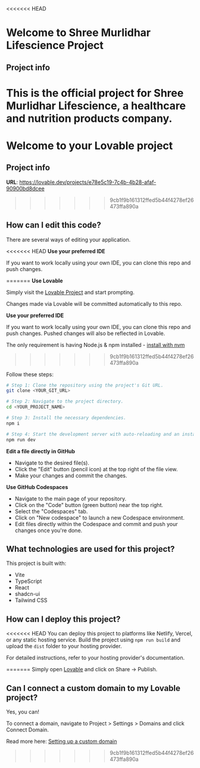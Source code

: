 <<<<<<< HEAD
# Welcome to Shree Murlidhar Lifescience Project

## Project info

This is the official project for Shree Murlidhar Lifescience, a healthcare and nutrition products company.
=======
# Welcome to your Lovable project

## Project info

**URL**: https://lovable.dev/projects/e78e5c19-7c4b-4b28-afaf-90900bd8dcee
>>>>>>> 9cb1f9b161312ffed5b44f4278ef26473ffa890a

## How can I edit this code?

There are several ways of editing your application.

<<<<<<< HEAD
**Use your preferred IDE**

If you want to work locally using your own IDE, you can clone this repo and push changes.

=======
**Use Lovable**

Simply visit the [Lovable Project](https://lovable.dev/projects/e78e5c19-7c4b-4b28-afaf-90900bd8dcee) and start prompting.

Changes made via Lovable will be committed automatically to this repo.

**Use your preferred IDE**

If you want to work locally using your own IDE, you can clone this repo and push changes. Pushed changes will also be reflected in Lovable.

The only requirement is having Node.js & npm installed - [install with nvm](https://github.com/nvm-sh/nvm#installing-and-updating)
>>>>>>> 9cb1f9b161312ffed5b44f4278ef26473ffa890a

Follow these steps:

```sh
# Step 1: Clone the repository using the project's Git URL.
git clone <YOUR_GIT_URL>

# Step 2: Navigate to the project directory.
cd <YOUR_PROJECT_NAME>

# Step 3: Install the necessary dependencies.
npm i

# Step 4: Start the development server with auto-reloading and an instant preview.
npm run dev
```

**Edit a file directly in GitHub**

- Navigate to the desired file(s).
- Click the "Edit" button (pencil icon) at the top right of the file view.
- Make your changes and commit the changes.

**Use GitHub Codespaces**

- Navigate to the main page of your repository.
- Click on the "Code" button (green button) near the top right.
- Select the "Codespaces" tab.
- Click on "New codespace" to launch a new Codespace environment.
- Edit files directly within the Codespace and commit and push your changes once you're done.

## What technologies are used for this project?

This project is built with:

- Vite
- TypeScript
- React
- shadcn-ui
- Tailwind CSS

## How can I deploy this project?

<<<<<<< HEAD
You can deploy this project to platforms like Netlify, Vercel, or any static hosting service. Build the project using `npm run build` and upload the `dist` folder to your hosting provider.

For detailed instructions, refer to your hosting provider's documentation.

=======
Simply open [Lovable](https://lovable.dev/projects/e78e5c19-7c4b-4b28-afaf-90900bd8dcee) and click on Share -> Publish.

## Can I connect a custom domain to my Lovable project?

Yes, you can!

To connect a domain, navigate to Project > Settings > Domains and click Connect Domain.

Read more here: [Setting up a custom domain](https://docs.lovable.dev/features/custom-domain#custom-domain)
>>>>>>> 9cb1f9b161312ffed5b44f4278ef26473ffa890a
